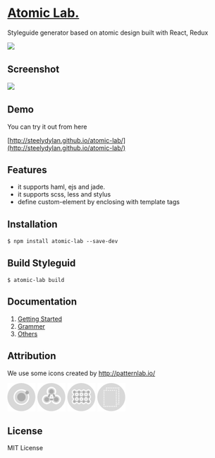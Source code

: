 # [Atomic Lab.](http://steelydylan.github.io/atomic-lab/)
Styleguide generator based on atomic design built with React, Redux
<p><img src="images/favicon.png"></p>

## Screenshot
<img src="about/images/Feature-browser.png">

## Demo
You can try it out from here

[http://steelydylan.github.io/atomic-lab/](http://steelydylan.github.io/atomic-lab/)

## Features

- it supports haml, ejs and jade.
- it supports scss, less and stylus
- define custom-element by enclosing with template tags

## Installation

```
$ npm install atomic-lab --save-dev
```

## Build Styleguid
```
$ atomic-lab build
```

## Documentation
1. [Getting Started](docs/getting-started.md)
2. [Grammer](docs/grammer.md)
3. [Others](docs/others.md)

## Attribution
We use some icons created by http://patternlab.io/

<img src="images/iconAtom-s.png"></img>
<img src="images/iconMolecule-s.png"></img>
<img src="images/iconOrganism-s.png"></img>
<img src="images/iconTemplate-s.png"></img>

## License
MIT License
